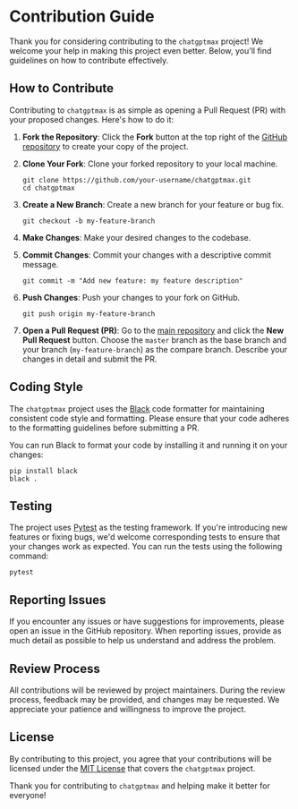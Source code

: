 # Contribution Guide

Thank you for considering contributing to the `chatgptmax` project! We welcome your help in making this project even better. Below, you'll find guidelines on how to contribute effectively.

## How to Contribute

Contributing to `chatgptmax` is as simple as opening a Pull Request (PR) with your proposed changes. Here's how to do it:

1. **Fork the Repository**: Click the **Fork** button at the top right of the [GitHub repository](https://github.com/victoriadrake/chatgptmax/) to create your copy of the project.

2. **Clone Your Fork**: Clone your forked repository to your local machine.

   ```shell
   git clone https://github.com/your-username/chatgptmax.git
   cd chatgptmax
   ```

3. **Create a New Branch**: Create a new branch for your feature or bug fix.

   ```shell
   git checkout -b my-feature-branch
   ```

4. **Make Changes**: Make your desired changes to the codebase.

5. **Commit Changes**: Commit your changes with a descriptive commit message.

   ```shell
   git commit -m "Add new feature: my feature description"
   ```

6. **Push Changes**: Push your changes to your fork on GitHub.

   ```shell
   git push origin my-feature-branch
   ```

7. **Open a Pull Request (PR)**: Go to the [main repository](https://github.com/victoriadrake/chatgptmax/) and click the **New Pull Request** button. Choose the `master` branch as the base branch and your branch (`my-feature-branch`) as the compare branch. Describe your changes in detail and submit the PR.

## Coding Style

The `chatgptmax` project uses the [Black](https://black.readthedocs.io/en/stable/) code formatter for maintaining consistent code style and formatting. Please ensure that your code adheres to the formatting guidelines before submitting a PR.

You can run Black to format your code by installing it and running it on your changes:

```shell
pip install black
black .
```

## Testing

The project uses [Pytest](https://docs.pytest.org/en/6.2.x/) as the testing framework. If you're introducing new features or fixing bugs, we'd welcome corresponding tests to ensure that your changes work as expected. You can run the tests using the following command:

```shell
pytest
```

## Reporting Issues

If you encounter any issues or have suggestions for improvements, please open an issue in the GitHub repository. When reporting issues, provide as much detail as possible to help us understand and address the problem.

## Review Process

All contributions will be reviewed by project maintainers. During the review process, feedback may be provided, and changes may be requested. We appreciate your patience and willingness to improve the project.

## License

By contributing to this project, you agree that your contributions will be licensed under the [MIT License](LICENSE) that covers the `chatgptmax` project.

Thank you for contributing to `chatgptmax` and helping make it better for everyone!
